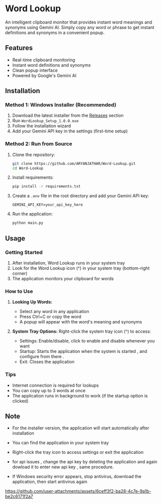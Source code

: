 # Word Lookup

An intelligent clipboard monitor that provides instant word meanings and synonyms using Gemini AI. Simply copy any word or phrase to get instant definitions and synonyms in a convenient popup.

## Features
- Real-time clipboard monitoring
- Instant word definitions and synonyms
- Clean popup interface
- Powered by Google's Gemini AI

## Installation

### Method 1: Windows Installer (Recommended)
1. Download the latest installer from the [Releases](https://github.com/ARYANJATHAR/QuickWord-AI/releases) section
2. Run `WordLookup_Setup_1.0.0.exe`
3. Follow the installation wizard
4. Add your Gemini API key in the settings (first-time setup)

### Method 2: Run from Source
1. Clone the repository:
   ```bash
   git clone https://github.com/ARYANJATHAR/Word-Lookup.git
   cd Word-Lookup
   ```
2. Install requirements:
   ```bash
   pip install -r requirements.txt
   ```
3. Create a `.env` file in the root directory and add your Gemini API key:
   ```
   GEMINI_API_KEY=your_api_key_here
   ```
4. Run the application:
   ```bash
   python main.py
   ```

## Usage

### Getting Started
1. After installation, Word Lookup runs in your system tray
2. Look for the Word Lookup icon (^) in your system tray (bottom-right corner)
3. The application monitors your clipboard for words

### How to Use
1. **Looking Up Words:**
   - Select any word in any application
   - Press Ctrl+C or copy the word
   - A popup will appear with the word's meaning and synonyms
   

2. **System Tray Options:**
   Right-click the system tray icon (^) to access:
   - Settings: Enable/disable, click to enable and disable whenever you want 
   - Startup: Starts the application when the system is started , and configure from there .
   - Exit: Closes the application 

### Tips
- Internet connection is required for lookups
- You can copy up to 3 words at once
- The application runs in background to work (if the startup option is clicked)

## Note
- For the installer version, the application will start automatically after installation
- You can find the application in your system tray
- Right-click the tray icon to access settings or exit the application
- for api issues , change the api key by deleting the application and again dowload it to enter new api key , same procedure.
  
- If Windows security error appears, stop antivirus, download the application, then start antivirus again

https://github.com/user-attachments/assets/6ceff3f2-ba28-4c7e-9a1b-be2c6171f2a7
